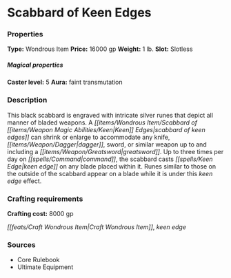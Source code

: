 ﻿---
Title: "Scabbard of Keen Edges"
Type: "Wondrous Item"
Price: "16000 gp"
Weight: "1 lb."
Slot: "Slotless"
Caster level: "5"
Aura: "faint transmutation"
Description: |
  "This black scabbard is engraved with intricate silver runes that depict all manner of bladed weapons. A _scabbard of keen edges_ can shrink or enlarge to accommodate any knife, dagger, sword, or similar weapon up to and including a greatsword. Up to three times per day on command, the scabbard casts keen edge on any blade placed within it. Runes similar to those on the outside of the scabbard appear on a blade while it is under this _keen edge_ effect."
Crafting cost: "8000 gp"
Sources: "['Core Rulebook', 'Ultimate Equipment']"
---

# Scabbard of Keen Edges

### Properties

**Type:** Wondrous Item **Price:** 16000 gp **Weight:** 1 lb. **Slot:** Slotless

##### Magical properties

**Caster level:** 5 **Aura:** faint transmutation

### Description

This black scabbard is engraved with intricate silver runes that depict all manner of bladed weapons. A _[[items/Wondrous Item/Scabbard of _[[items/Weapon Magic Abilities/Keen|Keen]]_ Edges|scabbard of _keen_ edges]]_ can shrink or enlarge to accommodate any knife, _[[items/Weapon/Dagger|dagger]]_, sword, or similar weapon up to and including a _[[items/Weapon/Greatsword|greatsword]]_. Up to three times per day on _[[spells/Command|command]]_, the scabbard casts _[[spells/Keen Edge|keen edge]]_ on any blade placed within it. Runes similar to those on the outside of the scabbard appear on a blade while it is under this _keen edge_ effect.

### Crafting requirements

**Crafting cost:** 8000 gp

_[[feats/Craft Wondrous Item|Craft Wondrous Item]]_, _keen edge_

### Sources

* Core Rulebook
* Ultimate Equipment